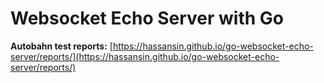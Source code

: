 # Websocket Echo Server with Go

**Autobahn test reports:** [https://hassansin.github.io/go-websocket-echo-server/reports/](https://hassansin.github.io/go-websocket-echo-server/reports/)
